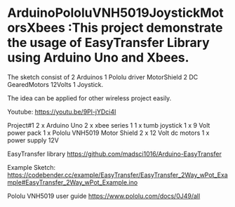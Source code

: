 # ArduinoPololuVNH5019JoystickMotorsXbees :This project demonstrate the usage of EasyTransfer Library using Arduino Uno and Xbees. 
The sketch consist of 2 Arduinos 1 Pololu driver MotorShield 2 DC GearedMotors 12Volts 1 Joystick.

The idea can be applied for other wireless project easily.

Youtube: https://youtu.be/9Pl-jYDci4I

Project#1
2 x Arduino Uno
2 x xbee series 1
1 x tumb joystick
1 x 9 Volt power pack
1 x Pololu VNH5019 Motor Shield
2 x 12 Volt dc motors
1 x power supply 12V

EasyTransfer library
https://github.com/madsci1016/Arduino-EasyTransfer

Example Sketch:
https://codebender.cc/example/EasyTransfer/EasyTransfer_2Way_wPot_Example#EasyTransfer_2Way_wPot_Example.ino

Pololu VNH5019 user guide
https://www.pololu.com/docs/0J49/all
